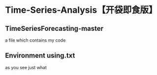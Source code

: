 # Time-Series-Analysis【开袋即食版】
## TimeSeriesForecasting-master
a file which contains my code
## 
## Environment using.txt
as you see just what
